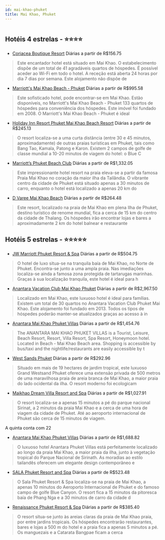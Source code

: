 ```yaml
---
id: mai-khao-phuket
title: Mai Khao, Phuket
---
```


<center><img src="http://photos.hotelbeds.com/giata/02/027601/027601a_hb_a_038.jpg" alt="" /></center>


## Hotéis 4 estrelas - ⭐️⭐️⭐️⭐️

-    [Coriacea Boutique Resort](https://www.hurb.com/hoteis/mai-khao/coriacea-boutique-resort-JNP-JP649702?cmp=18055) Diárias a partir de R$156.75
   > Este encantador hotel está situado em Mai Khao. O estabelecimento dispõe de um total de 41 agradáveis quartos de hóspedes. É possível aceder ao Wi-Fi em todo o hotel. A receção está aberta 24 horas por dia 7 dias por semana. Este alojamento não dispõe de 
-    [Marriott's Mai Khao Beach - Phuket](https://www.hurb.com/hoteis/mai-khao/marriott-s-mai-khao-beach-phuket-JNP-JP663942?cmp=18055) Diárias a partir de R$995.58
   > Este sofisticado hotel, pode encontrar-se em Mai Khao. Estão disponíveis, no Marriott&apos;s Mai Khao Beach - Phuket 133 quartos de hóspedes para conveniência dos hóspedes. Este imóvel foi fundado em 2008. O Marriott&apos;s Mai Khao Beach - Phuket é ideal
-    [Holiday Inn Resort Phuket Mai Khao Beach Resort](https://www.hurb.com/hoteis/mai-khao/holiday-inn-resort-phuket-mai-khao-beach-resort-JNP-JP024799?cmp=18055) Diárias a partir de R$245.13
   > O resort localiza-se a uma curta distância (entre 30 e 45 minutos, aproximadamente) de outras praias turísticas em Phuket, tais como Bang Tao, Kamala, Patong e Karon. Existem 2 campos de golfe de classe mundial a 10-20 minutos de viagem do hotel: o Blue C
-    [Marriott’s Phuket Beach Club](https://www.hurb.com/hoteis/mai-khao/marriotts-phuket-beach-club-JNP-JP171036?cmp=18055) Diárias a partir de R$1,332.05
   > Este impressionante hotel resort na praia eleva-se a partir da famosa Praia Mai Khao no coração da maior ilha da Tailândia. O vibrante centro da cidade de Phuket está situado apenas a 30 minutos de carro, enquanto o hotel está localizado a apenas 20 km do
-    [D Varee Mai Khao Beach](https://www.hurb.com/hoteis/mai-khao/d-varee-mai-khao-beach-JNP-JP262699?cmp=18055) Diárias a partir de R$264.48
   > Este resort, localizado na praia de Mai Khao em plena Ilha de Phuket, destino turístico de renome mundial, fica a cerca de 15 km do centro da cidade de Thalang. Os hóspedes irão encontrar lojas e bares a aproximadamente 2 km do hotel balnear e restaurante

## Hotéis 5 estrelas - ⭐️⭐️⭐️⭐️⭐️

-    [JW Marriott Phuket Resort & Spa](https://www.hurb.com/hoteis/mai-khao/jw-marriott-phuket-resort-spa-JNP-JP148539?cmp=18055) Diárias a partir de R$504.75
   > O hotel de luxo situa-se na tranquila baía de Mai Khao, no Norte de Phuket. Encontra-se junto a uma ampla praia. Nas imediações localiza-se ainda a famosa zona protegida de tartarugas marinhas. Graças à sua localização tranquila, este hotel é ideal para h
-    [Anantara Vacation Club Mai Khao Phuket](https://www.hurb.com/hoteis/mai-khao/anantara-vacation-club-mai-khao-phuket-JNP-JP110495?cmp=18055) Diárias a partir de R$2,967.50
   > Localizado em Mai Khao, este luxuoso hotel é ideal para famílias. Existem um total de 30 quartos no Anantara Vacation Club Phuket Mai Khao. Este alojamento foi fundado em 2013. Todos os tipos de hóspedes poderão manter-se atualizados graças ao acesso à in
-    [Anantara Mai Khao Phuket Villas](https://www.hurb.com/hoteis/mai-khao/anantara-mai-khao-phuket-villas-JNP-JP024674?cmp=18055) Diárias a partir de R$1,454.76
   > The ANANTARA MAI KHAO PHUKET VILLAS is a Tourist, Leisure, Beach Resort, Resort, Villa Resort, Spa Resort, Honeymoon hotel. Located in Beach - Mai Khao Beach area. Shopping is accessible by bus/taxi and the nightlife/restaurants are easily accessible by t
-    [West Sands Phuket](https://www.hurb.com/hoteis/mai-khao/west-sands-phuket-JNP-JP845370?cmp=18055) Diárias a partir de R$292.96
   > Situado em mais de 19 hectares de jardim tropical, este luxuoso Grand Westsand Phuket oferece uma extensão privada de 500 metros de uma maravilhosa praia de areia branca de Mai Khao, a maior praia do lado ocidental da ilha. O resort moderno foi ecologicam
-    [Maikhao Dream Villa Resort and Spa](https://www.hurb.com/hoteis/mai-khao/maikhao-dream-villa-resort-and-spa-JNP-JP341519?cmp=18055) Diárias a partir de R$1,027.91
   > O resort localiza-se a apenas 15 minutos a pé do parque nacional Sirinat, a 2 minutos da praia Mai Khao e a cerca de uma hora de viagem da cidade de Phuket. Até ao aeroporto internacional de Phuket são cerca de 15 minutos de viagem.

A quinta conta com 22
-    [Anantara Mai Khao Phuket Villas](https://www.hurb.com/hoteis/mai-khao/anantara-mai-khao-phuket-villas-JNP-JP482421?cmp=18055) Diárias a partir de R$1,688.82
   > O luxuoso hotel Anantara Phuket Villas está perfeitamente localizado ao longo da praia Mai Khao, a maior praia da ilha, junto à vegetação tropical do Parque Nacional de Sirinath. As moradias ao estilo tailandês oferecem um elegante design contemporâneo e 
-    [SALA Phuket Resort and Spa](https://www.hurb.com/hoteis/mai-khao/sala-phuket-resort-and-spa-JNP-JP976806?cmp=18055) Diárias a partir de R$523.48
   > O Sala Phuket Resort &amp; Spa localiza-se na praia de Mai Khao, a apenas 10 minutos do Aeroporto Internacional de Phuket e do famoso campo de golfe Blue Canyon. O resort fica a 15 minutos da pitoresca baía de Phang Nga e a 30 minutos de carro da cidade d
-    [Renaissance Phuket Resort & Spa](https://www.hurb.com/hoteis/mai-khao/renaissance-phuket-resort-spa-JNP-JP046543?cmp=18055) Diárias a partir de R$385.40
   > O resort situa-se junto às areias claras da praia de Mai Khao praia, por entre jardins tropicais. Os hóspedes encontrarão restaurantes, bares e lojas a 500 m do hotel e a praia fica a apenas 5 minutos a pé. Os manguezais e a Catarata Bangpae ficam a cerca
